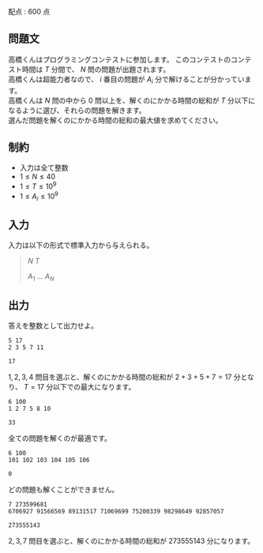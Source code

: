 配点 : $600$ 点

## 問題文

高橋くんはプログラミングコンテストに参加します。 このコンテストのコンテスト時間は $T$ 分間で、 $N$ 問の問題が出題されます。<br>
高橋くんは超能力者なので、 $i$ 番目の問題が $A_i$ 分で解けることが分かっています。<br>
高橋くんは $N$ 問の中から $0$ 問以上を、解くのにかかる時間の総和が $T$ 分以下になるように選び、それらの問題を解きます。<br>
選んだ問題を解くのにかかる時間の総和の最大値を求めてください。

## 制約

- 入力は全て整数
- $1 \le N \le 40$
- $1 \le T \le 10^9$
- $1 \le A_i \le 10^9$

## 入力

入力は以下の形式で標準入力から与えられる。

> $N$ $T$
> 
> $A_1$ $\dots$ $A_N$

## 出力

答えを整数として出力せよ。

```input1
5 17
2 3 5 7 11
```

```output1
17
```

$1,2,3,4$ 問目を選ぶと、解くのにかかる時間の総和が $2+3+5+7=17$ 分となり、 $T=17$ 分以下での最大になります。

```input2
6 100
1 2 7 5 8 10
```

```output2
33
```

全ての問題を解くのが最適です。

```input3
6 100
101 102 103 104 105 106
```

```output3
0
```

どの問題も解くことができません。

```input4
7 273599681
6706927 91566569 89131517 71069699 75200339 98298649 92857057
```

```output4
273555143
```

$2,3,7$ 問目を選ぶと、解くのにかかる時間の総和が $273555143$ 分になります。